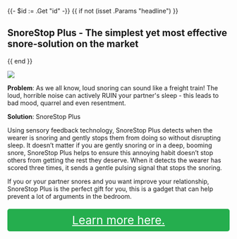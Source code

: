 {{- $id := .Get "id" -}}
{{ if not (isset .Params "headline") }}
## SnoreStop Plus - The simplest yet most effective snore-solution on the market

{{ end }}

[![](/list/xy-find-it-title.jpg)](https://t.gadgetadvisers.com/click/{{$id}})

**Problem**: As we all know, loud snoring can sound like a freight train! The loud, horrible noise can actively RUIN your partner's sleep - this leads to bad mood, quarrel and even resentment.

**Solution**: SnoreStop Plus

Using sensory feedback technology, SnoreStop Plus detects when the wearer is snoring and gently stops them from doing so without disrupting sleep. It doesn’t matter if you are gently snoring or in a deep, booming snore, SnoreStop Plus helps to ensure this annoying habit doesn’t stop others from getting the rest they deserve. When it detects the wearer has scored three times, it sends a gentle pulsing signal that stops the snoring.

If you or your partner snores and you want improve your relationship, SnoreStop Plus is the perfect gift for you, this is a gadget that can help prevent a lot of arguments in the bedroom.

<a href="(https://t.gadgetadvisers.com/click/{{$id}})" style="color: white;">
   <div style="text-align:center;background-color:#25ae4e;margin-bottom:20px;margin-top:20px;width: 100%;-webkit-border-radius: 5px;">
      <div style="color: white; padding: 10px;font-size: 26px;">
         Learn more here.
      </div>
   </div>
</a>